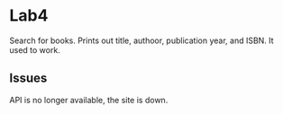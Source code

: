 # Lab4
Search for books. Prints out title, authoor, publication year, and ISBN. 
It used to work.

## Issues
API is no longer available, the site is down.


